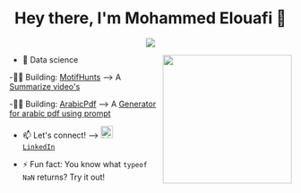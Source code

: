 <h1 align="center">Hey there, I'm Mohammed Elouafi 👋</h1>

<p align="center">
<img src="https://komarev.com/ghpvc/?username=MariusBongarts&label=Profile+Views" />
</p>

<img align='right' src="https://media.giphy.com/media/M9gbBd9nbDrOTu1Mqx/giphy.gif" width="230">

- 💼 Data science
  
-👨‍💻 Building: <a href="https://motifhunt.onrender.com/" target="_blank" style="color: inherit">MotifHunts</a> --> A <a href="#" target="_blank" style="color: inherit">Summarize video's </a>

-👨‍💻 Building: <a href="https://arabicpdf.onrender.com" target="_blank" style="color: inherit">ArabicPdf</a> --> A <a href="#" target="_blank" style="color: inherit">Generator for arabic pdf using prompt </a>



- 📫 Let's connect! --> <code><a href="[https://www.linkedin.com/in/marius-bongarts-6b3638171/](https://www.linkedin.com/in/mohammed-el-ouafi-5500211b3/)" target="_blank" title="LinkedIn Profile"><img alt="LinkedIn Logo" width="22" src="https://seeklogo.com/images/L/linkedin-icon-logo-FBADE03110-seeklogo.com.png"> LinkedIn</a></code>


- ⚡ Fun fact: You know what `typeof NaN` returns? Try it out!

